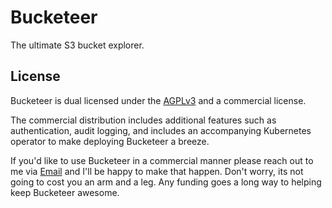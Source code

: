 # Bucketeer

The ultimate S3 bucket explorer.

## License

Bucketeer is dual licensed under the [AGPLv3](./LICENSE) and a commercial license.

The commercial distribution includes additional features such as authentication, audit logging, and includes an accompanying Kubernetes operator to make deploying Bucketeer a breeze.

If you'd like to use Bucketeer in a commercial manner please reach out to me via [Email](mailto:damian@pecke.tt) and I'll be happy to make that happen. Don't worry, its not going to cost you an arm and a leg. Any funding goes a long way to helping keep Bucketeer awesome.
